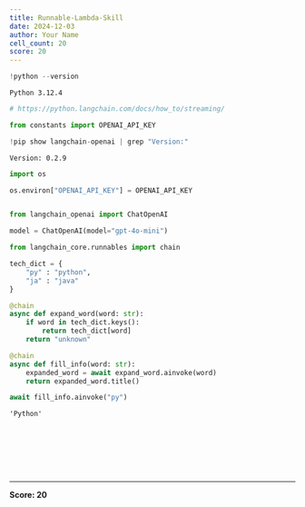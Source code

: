 ```yaml
---
title: Runnable-Lambda-Skill
date: 2024-12-03
author: Your Name
cell_count: 20
score: 20
---
```


```python
!python --version
```

    Python 3.12.4



```python
# https://python.langchain.com/docs/how_to/streaming/
```


```python
from constants import OPENAI_API_KEY
```


```python
!pip show langchain-openai | grep "Version:"
```

    Version: 0.2.9



```python
import os
```


```python
os.environ["OPENAI_API_KEY"] = OPENAI_API_KEY
```


```python

```


```python
from langchain_openai import ChatOpenAI

model = ChatOpenAI(model="gpt-4o-mini")
```


```python
from langchain_core.runnables import chain
```


```python
tech_dict = {
    "py" : "python",
    "ja" : "java"
}
```


```python
@chain
async def expand_word(word: str):
    if word in tech_dict.keys():
        return tech_dict[word]
    return "unknown"
```


```python
@chain
async def fill_info(word: str):
    expanded_word = await expand_word.ainvoke(word)
    return expanded_word.title()
```


```python
await fill_info.ainvoke("py")
```




    'Python'




```python

```


```python

```


```python

```


```python

```


```python

```


```python

```


```python

```


---
**Score: 20**